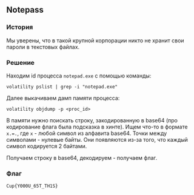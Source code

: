 ## Notepass
### История
Мы уверены, что в такой крупной корпорации никто не хранит свои пароли в текстовых файлах.

### Решение
Находим id процесса `notepad.exe` с помощью команды:
```
volatility pslist | grep -i "notepad.exe"
```
Далее выкачиваем дамп памяти процесса:
```
volatility objdump -p <proc_id>
```
В памяти нужно поискать строку, закодированную в base64 (про кодирование флага была подсказка в хинте). Ищем что-то в формате `x.=.`, где `x` - любой символ из алфавита base64.
Точки между символами - нулевые байты. Они появляются из-за того, что каждый символ кодируется 2 байтами.

Получаем строку в base64, декодируем - получаем флаг.

### Флаг
```
Cup{Y000U_65T_TH1S}
```
